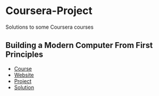# Coursera-Project
Solutions to some Coursera courses

## Building a Modern Computer From First Principles
- [Course](https://www.coursera.org/learn/build-a-computer/)
- [Website](http://nand2tetris.org)
- [Project](http://nand2tetris.org/course.php)
- [Solution](nand2tetris)
